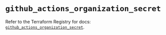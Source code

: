 # `github_actions_organization_secret`

Refer to the Terraform Registry for docs: [`github_actions_organization_secret`](https://registry.terraform.io/providers/integrations/github/6.0.1/docs/resources/actions_organization_secret).
